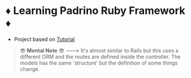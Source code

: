 # ♦️ Learning Padrino Ruby Framework ♦️

- Project based on [Tutorial](http://padrinorb.com/guides/getting-started/blog-tutorial/)

> 😎 **Mental Note** 😎 ---> It's almost similar to Rails but this uses a different ORM and the routes are defined inside the controller. The models has the same 'structure' but the definition of some things change.
